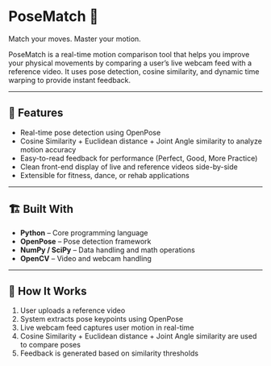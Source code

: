 # PoseMatch 🎯

Match your moves. Master your motion.

PoseMatch is a real-time motion comparison tool that helps you improve your physical movements by comparing a user’s live webcam feed with a reference video. It uses pose detection, cosine similarity, and dynamic time warping to provide instant feedback.

---

## 🧠 Features

- Real-time pose detection using OpenPose
- Cosine Similarity + Euclidean distance + Joint Angle similarity to analyze motion accuracy
- Easy-to-read feedback for performance (Perfect, Good, More Practice)
- Clean front-end display of live and reference videos side-by-side
- Extensible for fitness, dance, or rehab applications

---

## 🏗️ Built With

- **Python** – Core programming language
- **OpenPose** – Pose detection framework
- **NumPy / SciPy** – Data handling and math operations
- **OpenCV** – Video and webcam handling

---



## 🧭 How It Works

<!-- Brief explanation of the pipeline -->
1. User uploads a reference video
2. System extracts pose keypoints using OpenPose
3. Live webcam feed captures user motion in real-time
4. Cosine Similarity + Euclidean distance + Joint Angle similarity are used to compare poses
5. Feedback is generated based on similarity thresholds

